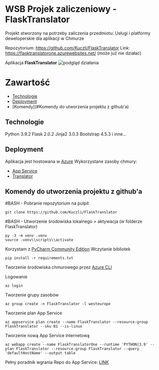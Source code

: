 ﻿# WSB Projek zaliczeniowy - FlaskTranslator

Projekt stworzony na potrzeby zaliczenia przedmiotu: 
Usługi i platformy deweloperskie dla aplikacji w Chmurze

Repozytorium:  https://github.com/Kuczli/FlaskTranslator
Link: https://flasktranslatorone.azurewebsites.net/ (może już nie działać)

Aplikacja **FlaskTranslator**
![podgląd działania](https://i.imgur.com/uTXcEmt.gif) 

# Zawartość
* [Technologie](#Technologie)
* [Deployment](#Deployment)
* [Komendy](#Komendy do utworzenia projektu z github'a)

## Technologie
Python 3.9.2
Flask    2.0.2
Jinja2   3.0.3
Bootstrap 4.5.3
i inne...

## Deployment
Aplikacja jest hostowana w [Azure](https://portal.azure.com/)
Wykorzystane zasoby chmury:

 - [App Service](https://docs.microsoft.com/pl-pl/azure/app-service/)
 - [Translator](https://docs.microsoft.com/pl-pl/azure/cognitive-services/translator/) 
 

## Komendy do utworzenia projektu z github'a

#BASH - Pobranie repozytorium na pulpit
   

    git clone https://github.com/Kuczli/FlaskTranslator
#BASH - Utworzenie środowiska lokalnego > aktywacja (w folderze FlaskTranslator)

    py -3 -m venv .venv
    source .venv\\scripts\\activate

Korzystam z [PyCharm Community Edition](https://www.jetbrains.com/pycharm/)
Wczytanie bibliotek

    pip install -r requirements.txt

Tworzenie środowiska chmurowego przez [Azure CLI](https://docs.microsoft.com/pl-pl/cli/azure/)

Logowanie

    az login
Tworzenie grupy zasobów

    az group create -n FlaskTranslator -l westeurope
Tworzenie plan App Service

    az appservice plan create --name FlaskTranslator --resource-group FlaskTranslator --sku B1 --is-linux
  Tworzenie nową App Service internetową
  

    az webapp create --name FlaskTranslatorOne --runtime 'PYTHON|3.9' --plan FlaskTranslator --resource-group FlaskTranslator --query 'defaultHostName' --output table

Pełny poradnik wgrania Repo do App Service: [LINK](https://docs.microsoft.com/pl-pl/azure/app-service/quickstart-python?tabs=flask,windows,azure-cli,terminal-bash,local-git-deploy,deploy-instructions-azportal,deploy-instructions-zip-azcli)

